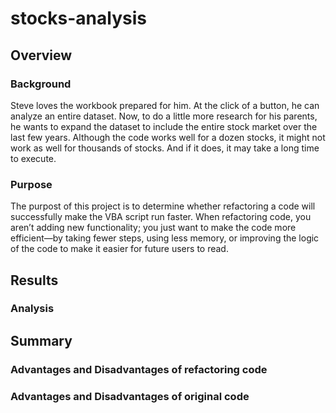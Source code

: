 # stocks-analysis
## Overview
### Background
Steve loves the workbook prepared for him. At the click of a button, 
he can analyze an entire dataset. 
Now, to do a little more research for his parents, 
he wants to expand the dataset to include the entire stock market over the last few years. 
Although the code works well for a dozen stocks, 
it might not work as well for thousands of stocks. And if it does, it may take a long time to execute.

### Purpose
The purpost of this project is to determine whether refactoring a code will successfully make the VBA script run faster.
When refactoring code, you aren’t adding new functionality; you just want to make the code more 
efficient—by taking fewer steps, using less memory, or 
improving the logic of the code to make it easier for future users to read. 

## Results
### Analysis




## Summary
### Advantages and Disadvantages of refactoring code
### Advantages and Disadvantages of original code

